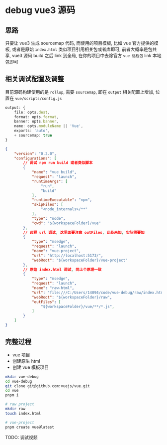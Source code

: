 # debug vue3 源码 

## 思路

只要让 vue3 生成 sourcemap 代码, 而使用的项目模板, 比如 vue 官方提供的模板, 或者是原始 `index.html` 类似项目引用相关包或者库即可, 前者大概率是包共享, vue3 源码 build 之后 link 到全局, 在你的项目中去除官方 `vue 远程包` link 本地包即可

## 相关调试配置及调整

目前源码构建使用的是 `rollup`, 需要 `sourcemap`, 即在 `output` 相关配置上增加, 位置在 `vue/scripts/config.js`

```ts
output: {
    file: opts.dest,
    format: opts.format,
    banner: opts.banner,
    name: opts.moduleName || 'Vue',
    exports: 'auto',
    + sourcemap: true
}
```

```json
{
    "version": "0.2.0",
    "configurations": [
        // 调试 npm run build 或者类似脚本
        {
            "name": "vue build",
            "request": "launch",
            "runtimeArgs": [
                "run",
                "build"
            ],
            "runtimeExecutable": "npm",
            "skipFiles": [
                "<node_internals>/**"
            ],
            "type": "node",
            "cwd": "${workspaceFolder}/vue"
        },
        // 远程 url 调试, 这里面要注意 outFiles, 此处未加, 实际需要加
        {
            "type": "msedge",
            "request": "launch",
            "name": "vue-project",
            "url": "http://localhost:5173/",
            "webRoot": "${workspaceFolder}/vue-project"
        },
        // 原始 index.html 调试, 同上个原理一致
        {
            "type": "msedge",
            "request": "launch",
            "name": "raw-html",
            "url": "file:///C:/Users/14094/code/vue-debug/raw/index.html",
            "webRoot": "${workspaceFolder}/raw",
            "outFiles": [
                "${workspaceFolder}/vue/**/*.js",
            ]
        }
    ]
}
```

## 完整过程

- vue 项目
- 创建原生 html
- 创建 vue 模板项目

```bash
mkdir vue-debug
cd vue-debug
git clone git@github.com:vuejs/vue.git
cd vue
pnpm i

# raw project
mkdir raw
touch index.html

# vue-project
pnpm create vue@latest
```


TODO: 调试视频
